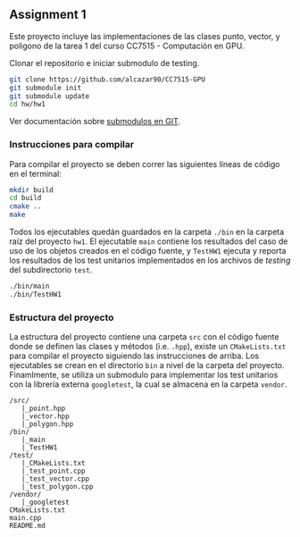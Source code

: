 ## Assignment 1

Este proyecto incluye las implementaciones de las clases punto, vector,
y poligono de la tarea 1 del curso CC7515 - Computación en GPU.

Clonar el repositorio e iniciar submodulo de testing.

```bash
git clone https://github.com/alcazar90/CC7515-GPU
git submodule init
git submodule update
cd hw/hw1
```

Ver documentación sobre [submodulos en GIT](https://git-scm.com/book/en/v2/Git-Tools-Submodules).

### Instrucciones para compilar 

Para compilar el proyecto se deben correr las siguientes líneas de código en el terminal:

```bash
mkdir build
cd build
cmake ..
make
```

Todos los ejecutables quedán guardados en la carpeta `./bin` en la carpeta
raíz del proyecto `hw1`. El ejecutable `main` contiene los resultados
del caso de uso de los objetos creados en el código fuente, y `TestHW1` ejecuta
y reporta los resultados de los test unitarios implementados en los archivos de
 _testing_ del  subdirectorio `test`.

```bash
./bin/main
./bin/TestHW1
```


### Estructura del proyecto

La estructura del proyecto contiene una carpeta `src` con el código fuente
donde se definen las clases y métodos (i.e. `.hpp`), existe un `CMakeLists.txt` para compilar el proyecto siguiendo las instrucciones de arriba. Los ejecutables se crean en el directorio `bin` a nivel de la carpeta del proyecto. Finamlmente, se utiliza un submodulo
para implementar los test unitarios con la librería externa `googletest`, la 
cual se almacena en la carpeta `vendor`.

```
/src/
   |_point.hpp
   |_vector.hpp
   |_polygon.hpp
/bin/
   |_main
   |_TestHW1
/test/
   |_CMakeLists.txt
   |_test_point.cpp
   |_test_vector.cpp
   |_test_polygon.cpp
/vendor/
   |_googletest
CMakeLists.txt
main.cpp
README.md
```

